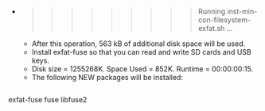 * >>>>>>>>> Running inst-min-con-filesystem-exfat.sh ...
  * After this operation, 563 kB of additional disk space will be used.
  * Install exfat-fuse so that you can read and write SD cards and USB keys.
  * Disk size = 1255268K. Space Used = 852K. Runtime = 00:00:00:15.
  * The following NEW packages will be installed:
  ```bash
exfat-fuse fuse libfuse2
  ```
